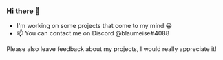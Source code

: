 ### Hi there 👋

- I'm working on some projects that come to my mind 😀
- 📫 You can contact me on Discord @blaumeise#4088

Please also leave feedback about my projects, I would really appreciate it!

